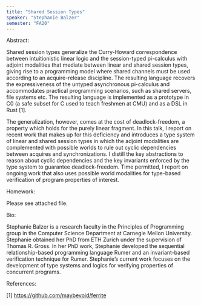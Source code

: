 ```yaml
---
title: "Shared Session Types"
speaker: "Stephanie Balzer"
semester: "FA20"
---
```


Abstract:

Shared session types generalize the Curry-Howard correspondence between intuitionistic linear logic and the session-typed pi-calculus with adjoint modalities that mediate between linear and shared session types, giving rise to a programming model where shared channels must be used according to an acquire-release discipline.  The resulting language recovers the expressiveness of the untyped asynchronous pi-calculus and accommodates practical programming scenarios, such as shared servers, file systems etc.  The resulting language is implemented as a prototype in C0 (a safe subset for C used to teach freshmen at CMU) and as a DSL in Rust [1].

The generalization, however, comes at the cost of deadlock-freedom, a property which holds for the purely linear fragment.  In this talk, I report on recent work that makes up for this deficiency and introduces a type system of linear and shared session types in which the adjoint modalities are complemented with possible worlds to rule out cyclic dependencies between acquires and synchronizations.  I distill the key abstractions to reason about cyclic dependencies and the key invariants enforced by the type system to guarantee deadlock-freedom.  Time permitted, I report on ongoing work that also uses possible world modalities for type-based verification of program properties of interest.

Homework:

Please see attached file.

Bio:

Stephanie Balzer is a research faculty in the Principles of Programming group in the Computer Science Department at Carnegie Mellon University.  Stephanie obtained her PhD from ETH Zurich under the supervision of Thomas R. Gross. In her PhD work, Stephanie developed the sequential relationship-based programming language Rumer and an invariant-based verification technique for Rumer.  Stephanie’s current work focuses on the development of type systems and logics for verifying properties of concurrent programs.

References:

[1] https://github.com/maybevoid/ferrite
